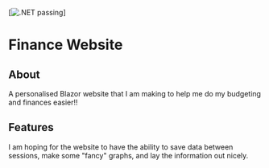 [![.NET passing](https://github.com/NyoomNyoom/FinanceWebsite/blob/main/.github/workflows/dotnet.yml/badge.svg)]
# Finance Website
## About
A personalised Blazor website that I am making to help me do my budgeting and finances easier!!

## Features
I am hoping for the website to have the ability to save data between sessions, make some "fancy" graphs, and lay the information out nicely.
